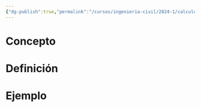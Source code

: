 ```yaml
---
{"dg-publish":true,"permalink":"/cursos/ingenieria-civil/2024-1/calculo-i/3-aplicaciones-de-la-derivada/problemas-de-optimizacion/","tags":["I3MAT1610"]}
---
```


# Concepto
# Definición
# Ejemplo